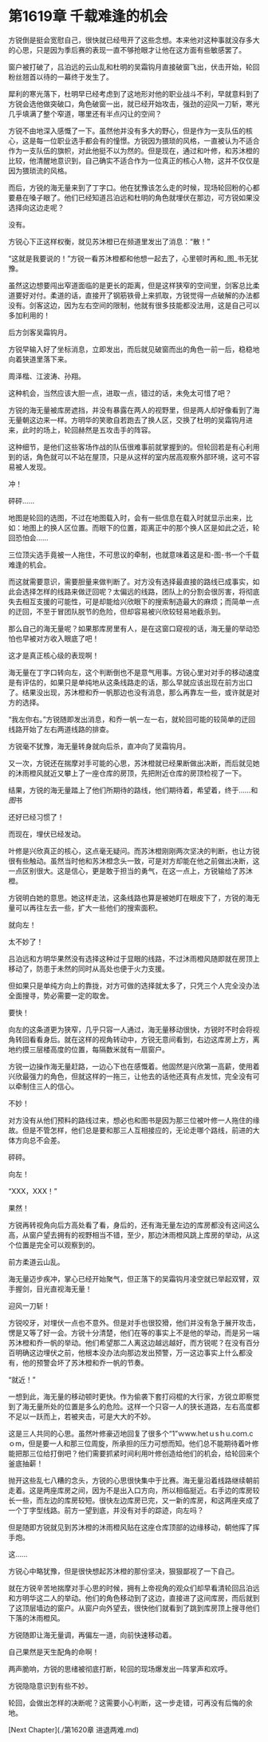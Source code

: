 # 第1619章 千载难逢的机会

方锐倒是挺会宽慰自己，很快就已经甩开了这些念想。本来他对这种事就没存多大的心思，只是因为季后赛的表现一直不够抢眼才让他在这方面有些敏感罢了。

窗户被打破了，吕泊远的云山乱和杜明的吴霜钩月直接破窗飞出，伏击开始，轮回粉丝翘首以待的一幕终于发生了。

犀利的寒光落下，杜明早已经考虑到了这地形对他的职业战斗不利，早就意料到了方锐会选他做突破口，角色破窗一出，就已经开始攻击，强劲的迎风一刀斩，寒光几乎填满了整个窄道，哪里还有半点闪让的空间？

方锐不由地深入感慨了一下。虽然他并没有多大的野心，但是作为一支队伍的核心，这是每一位职业选手都会有的憧憬。方锐因为猥琐的风格，一直被认为不适合作为一支队伍的旗帜，对此他挺不以为然的。但是现在，通过和叶修，和苏沐橙的比较，他清醒地意识到，自己确实不适合作为一位真正的核心人物，这并不仅仅是因为猥琐流的风格。

而后，方锐的海无量来到了丁字口。他在犹豫该怎么走的时候，现场轮回粉的心都要悬在嗓子眼了。他们已经知道吕泊远和杜明的角色就埋伏在那边，可方锐如果没选择向这边走呢？

没有。

方锐心下正这样权衡，就见苏沐橙已在频道里发出了消息：“散！”

“这就是我要说的！”方锐一看苏沐橙都和他想一起去了，心里顿时再和_图_书无犹豫。

虽然这边想要闯出窄道面临的是更长的距离，但是这样狭窄的空间里，剑客总比柔道要好对付。柔道的话，直接开了钢筋铁骨上来抓取，方锐觉得一点破解的办法都没有。剑客这边，因为左右空间的限制，他就有很多技能都没法用，这是自己可以多加利用的！

后方剑客吴霜钩月。

方锐早输入好了坐标消息，立即发出，而后就见破窗而出的角色一前一后，稳稳地向着狭道里落下来。

周泽楷、江波涛、孙翔。

这种机会，当然应该大胆一点，进取一点，错过的话，未免太可惜了吧？

方锐的海无量被库房遮挡，并没有暴露在两人的视野里，但是两人却好像看到了海无量朝这边来一样。方明华的笑歌自若跑去了换人区，交换了杜明的吴霜钩月进来，此时的场上，轮回赫然是五攻击手的阵容。

这种细节，是他们这些客场作战的队伍很难事前就掌握到的。但轮回若是有心利用到的话，角色就可以不站在屋顶，只是从这样的室内居高观察外部环境，这可不容易被人发现。

冲！

砰砰……

地图是轮回的选图，不过在地图载入时，会有一些信息在载入时就显示出来，比如：地图上的换人区位置。而眼下的位置，距离正中的那个换人区是如此之近，轮回恐怕会……

三位顶尖选手竟被一人拖住，不可思议的牵制，也就意味着这是和-图-书一个千载难逢的机会。

而这就需要意识，需要胆量来做判断了。对方没有选择最直接的路线已成事实，如此会选择怎样的线路来做迂回呢？太偏远的线路，团队上的分割会很厉害，将彻底失去相互支援的可能性，可是却能给兴欣眼下的搜索制造最大的麻烦；而简单一点的迂回，不至于冒团队脱节的危险，但却容易被兴欣较轻易地截杀到。

那么自己的海无量呢？如果那库房里有人，是在这窗口窥视的话，海无量的举动恐怕也早被对方收入眼底了吧！

这才是真正核心级的表现啊！

海无量在丁字口转向左，这个判断倒也不是意气用事。方锐心里对对手的移动速度是有评估的，如果只是单纯地从这条线路走的话，那么早就应该出现在前方出口了。结果没出现，苏沐橙和乔一帆那边也没有消息，那么再靠左一些，或许就是对方的选择。

“我左你右。”方锐随即发出消息，和乔一帆一左一右，就轮回可能的较简单的迂回线路开始了左右两道线路的排查。

方锐毫不犹豫，海无量转身就向后杀，直冲向了吴霜钩月。

又一次，方锐还在揣摩对手可能的心思，苏沐橙就已经果断做出决断，而后就见她的沐雨橙风就近又攀上了一座仓库的房顶，先把附近仓库的房顶检视了一下。

结果，方锐的海无量踏上了他们所期待的路线，他们期待着，希望着，终于……和*图*书

还好已经习惯了！

而现在，埋伏已经发动。

叶修是兴欣真正的核心，这点毫无疑问。而苏沐橙刚刚两次坚决的判断，也让方锐很有些触动。虽然当时他和苏沐橙念头一致，可是对方却能在他之前做出决断，这一点区别很大。这是信心，更是敢于担当的勇气，在这一点上，方锐输给了苏沐橙。

方锐明白她的意思。她这样走法，这条线路也算是被她盯在眼皮下了，方锐的海无量可以再往左去一些，扩大一些他们的搜索面积。

就向左！

太不妙了！

吕泊远和方明华果然没有选择这种过于显眼的线路，不过沐雨橙风随即就在房顶上移动了，防患于未然的同时从高处也便于火力支援。

但如果只是单纯方向上的靠拢，对方可做的选择就太多了，只凭三个人完全没办法全面搜寻，势必需要一定的取舍。

要快！

向左的这条道更为狭窄，几乎只容一人通过，海无量移动很快，方锐时不时会将视角转回看看身后。就在这样的视角转动中，方锐无意间看到，右边这库房上方，离地约摸三层楼高度的位置，每隔数米就有一扇窗户。

方锐一边操作海无量赶路，一边心下也在感慨着。他固然是兴欣第一高薪，使用着兴欣最强力的角色，但就这样的一拖三，让他去的话他还真有点发怵，完全没有可以牵制住三人的信心。

不妙！

对方没有从他们预料的路线过来，想必也和图书是因为那三位被叶修一人拖住的缘故。但是不管怎样，他们总是要和那三人互相接应的，无论走哪个路线，前进的大体方向总不会差。

砰砰。

向左！

“XXX，XXX！”

果然！

方锐再转视角向后方高处看了看，身后的，还有海无量左边的库房都没有这间这么高，从窗户望去拥有的视野相当不错，至少，那边沐雨橙风跳上库房的举动，从这个位置是完全可以观察到的。

前方柔道云山乱。

海无量迈步疾冲，掌心已经开始聚气，但正落下的吴霜钩月凌空就已举起双臂，双手握剑，目光直视海无量！

迎风一刀斩！

方锐咬牙，对埋伏一点也不意外。但是对手也很狡猾，他们并没有急于展开攻击，愣是又等了好一会。方锐十分清楚，他们在等的事实上不是他的举动，而是另一端苏沐橙和乔一帆的举动。他们希望那二人离这边越远越好，而方锐呢？在没有百分百明确这边埋伏之前，他根本没办法向那边发出预警，万一这边事实上什么都没有，他的预警会坏了苏沐橙和乔一帆的节奏。

“就近！”

一想到此，海无量的移动顿时更快。作为偷袭下套打闷棍的大行家，方锐立即察觉到了海无量所处的位置是多么的危险。这样一个只容一人的狭长道路，左右高度都不足以一跃而上，若被夹击，可是大大的不妙。

这是三人共同的心思。虽然叶修豪迈地回复了很多个“1”ｗww.hetｕsｈu.coｍ.cｏm，但是要一人和那三位周旋，所承担的压力可想而知。他们总不能期待着叶修能把那三位给打倒吧？他们需要抓紧时间利用叶修创造给他们的机会，给轮回来个釜底抽薪！

抛开这些乱七八糟的念头，方锐的心思很快集中于比赛。海无量沿着线路继续朝前走着。这是两座库房之间，因为不是出入口方向，所以相临挺近。右手边的库房较长一些，而左边的库房较短。很快左边库房已完，又一新的库房，和这两座夹成了一个丁字型线路。前方一望到底，并没有对手的踪迹，向左吗？

但是随即方锐就见到苏沐橙的沐雨橙风贴在这座仓库顶部的边缘移动，朝他挥了挥手炮。

这……

方锐心中略犹豫，但是很快想起苏沐橙的那份坚决，狠狠鄙视了一下自己。

就在方锐辛苦地揣摩对手心思的时候，拥有上帝视角的观众们却早看清轮回吕泊远和方明华这二人的举动。他们的角色移动到了这边，直接进了这间库房，而后就到了这顶层墙边的窗户。从窗户向外望去，很快他们就看到了跳到库房顶上搜寻他们下落的沐雨橙风。

方锐随即让海无量调，再偏左一道，向前快速移动着。

自己果然是天生配角的命啊！

两声脆响，方锐的思绪被彻底打断，轮回的现场爆发出一阵掌声和欢呼。

方锐隐隐意识到有些不妙。

轮回，会做出怎样的决断呢？这需要小心判断，这一步走错，可再没有后悔的余地。



[Next Chapter](./第1620章 进退两难.md)